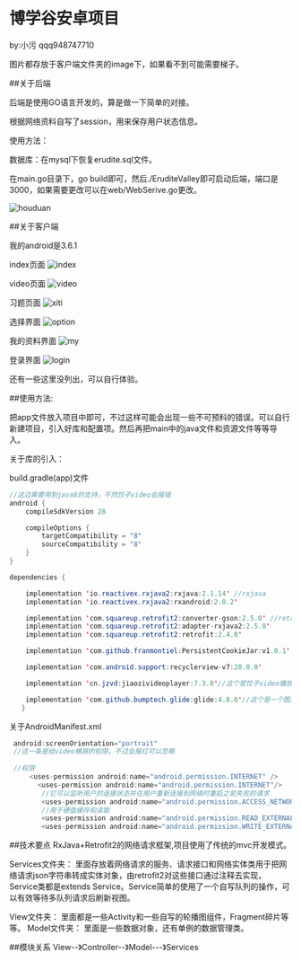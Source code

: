 # 博学谷安卓项目

by:小污  qqq948747710

图片都存放于客户端文件夹的image下，如果看不到可能需要梯子。

##关于后端


后端是使用GO语言开发的，算是做一下简单的对接。

根据网络资料自写了session，用来保存用户状态信息。

使用方法：

数据库：在mysql下恢复erudite.sql文件。

在main.go目录下，go build即可，然后./EruditeValley即可启动后端，端口是3000，如果需要更改可以在web/WebSerive.go更改。

![houduan](https://raw.githubusercontent.com/qqq948747710/eruditevalley/master/%E5%AE%A2%E6%88%B7%E7%AB%AF/iamge/houdan.JPG)


##关于客户端

我的android是3.6.1

index页面
![index](https://raw.githubusercontent.com/qqq948747710/eruditevalley/master/%E5%AE%A2%E6%88%B7%E7%AB%AF/iamge/index.JPG)

video页面
![video](https://raw.githubusercontent.com/qqq948747710/eruditevalley/master/%E5%AE%A2%E6%88%B7%E7%AB%AF/iamge/video.JPG)

习题页面
![xiti](https://raw.githubusercontent.com/qqq948747710/eruditevalley/master/%E5%AE%A2%E6%88%B7%E7%AB%AF/iamge/xiti.JPG)

选择界面
![option](https://raw.githubusercontent.com/qqq948747710/eruditevalley/master/%E5%AE%A2%E6%88%B7%E7%AB%AF/iamge/xitili.JPG)

我的资料界面
![my](https://raw.githubusercontent.com/qqq948747710/eruditevalley/master/%E5%AE%A2%E6%88%B7%E7%AB%AF/iamge/my.JPG)

登录界面
![login](https://raw.githubusercontent.com/qqq948747710/eruditevalley/master/%E5%AE%A2%E6%88%B7%E7%AB%AF/iamge/login.JPG)

还有一些这里没列出，可以自行体验。

##使用方法:

把app文件放入项目中即可，不过这样可能会出现一些不可预料的错误。可以自行新建项目，引入好库和配置项。然后再把main中的java文件和资源文件等等导入。

关于库的引入：

build.gradle(app)文件

```Java
//这边需要用到java8的支持，不然饺子video会报错
android {
    compileSdkVersion 28

    compileOptions {
        targetCompatibility = "8"
        sourceCompatibility = "8"
    }
}

dependencies {

    implementation 'io.reactivex.rxjava2:rxjava:2.1.14' //rxjava
    implementation 'io.reactivex.rxjava2:rxandroid:2.0.2'

    implementation 'com.squareup.retrofit2:converter-gson:2.5.0' //retrofit2网络框架
    implementation 'com.squareup.retrofit2:adapter-rxjava2:2.5.0'
    implementation 'com.squareup.retrofit2:retrofit:2.4.0'

    implementation 'com.github.franmontiel:PersistentCookieJar:v1.0.1' //persistentCookie实现用户状态登录

    implementation 'com.android.support:recyclerview-v7:28.0.0'

    implementation 'cn.jzvd:jiaozivideoplayer:7.3.0'//这个是饺子video播放器,功能强大，自定义能力强！

    implementation 'com.github.bumptech.glide:glide:4.8.0'//这个是一个图片加载器，用于饺子video的缩略图加载。
   }

```
关于AndroidManifest.xml
```Java
 android:screenOrientation="portrait"
 //这一条是给video横屏的权限，不过会报红可以忽略
 
 //权限
     <uses-permission android:name="android.permission.INTERNET" />
       <uses-permission android:name="android.permission.INTERNET"/>
        //它可以监听用户的连接状态并在用户重新连接到网络时重启之前失败的请求
        <uses-permission android:name="android.permission.ACCESS_NETWORK_STATE"/>
        //用于硬盘缓存和读取
        <uses-permission android:name="android.permission.READ_EXTERNAL_STORAGE"/>
        <uses-permission android:name="android.permission.WRITE_EXTERNAL_STORAGE"/>
```

##技术要点
RxJava+Retrofit2的网络请求框架,项目使用了传统的mvc开发模式。

Services文件夹：
   里面存放着网络请求的服务、请求接口和网络实体类用于把网络请求json字符串转成实体对象，由retrofit2对这些接口通过注释去实现，Service类都是extends Service。Service简单的使用了一个自写队列的操作，可以有效等待多队列请求后刷新视图。
   
View文件夹：
   里面都是一些Activity和一些自写的轮播图组件，Fragment碎片等等。
Model文件夹：
   里面是一些数据对象，还有单例的数据管理类。
   
##模块关系
  View--》Controller--》Model---》Services
